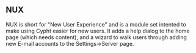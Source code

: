 ## NUX

NUX is short for "New User Experience" and is a module set intented to make
using Cypht easier for new users. It adds a help dialog to the home page (which
needs content), and a wizard to walk users through adding new E-mail accounts
to the Settings->Server page.
